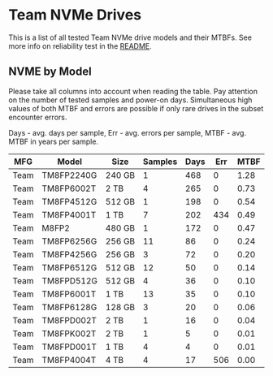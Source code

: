 Team NVMe Drives
================

This is a list of all tested Team NVMe drive models and their MTBFs. See more
info on reliability test in the [README](https://github.com/linuxhw/SMART).

NVME by Model
------------

Please take all columns into account when reading the table. Pay attention on the
number of tested samples and power-on days. Simultaneous high values of both MTBF
and errors are possible if only rare drives in the subset encounter errors.

Days - avg. days per sample,
Err  - avg. errors per sample,
MTBF - avg. MTBF in years per sample.

| MFG       | Model              | Size   | Samples | Days  | Err   | MTBF |
|-----------|--------------------|--------|---------|-------|-------|------|
| Team      | TM8FP2240G         | 240 GB | 1       | 468   | 0     | 1.28   |
| Team      | TM8FP6002T         | 2 TB   | 4       | 265   | 0     | 0.73   |
| Team      | TM8FP4512G         | 512 GB | 1       | 198   | 0     | 0.54   |
| Team      | TM8FP4001T         | 1 TB   | 7       | 202   | 434   | 0.49   |
| Team      | M8FP2              | 480 GB | 1       | 172   | 0     | 0.47   |
| Team      | TM8FP6256G         | 256 GB | 11      | 86    | 0     | 0.24   |
| Team      | TM8FP4256G         | 256 GB | 3       | 72    | 0     | 0.20   |
| Team      | TM8FP6512G         | 512 GB | 12      | 50    | 0     | 0.14   |
| Team      | TM8FPD512G         | 512 GB | 4       | 36    | 0     | 0.10   |
| Team      | TM8FP6001T         | 1 TB   | 13      | 35    | 0     | 0.10   |
| Team      | TM8FP6128G         | 128 GB | 3       | 20    | 0     | 0.06   |
| Team      | TM8FPD002T         | 2 TB   | 1       | 16    | 0     | 0.04   |
| Team      | TM8FPK002T         | 2 TB   | 1       | 5     | 0     | 0.01   |
| Team      | TM8FPD001T         | 1 TB   | 4       | 4     | 0     | 0.01   |
| Team      | TM8FP4004T         | 4 TB   | 4       | 17    | 506   | 0.00   |
